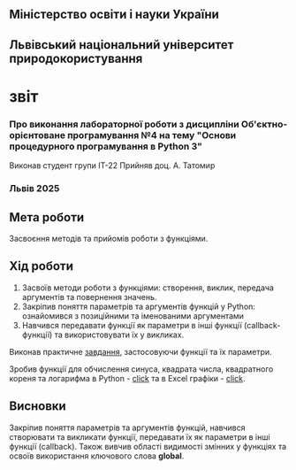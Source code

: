 ## Міністерство освіти і науки України

## Львівський національний університет природокористування
# звіт 
### Про виконання лабораторної роботи з дисципліни Об'єктно-орієнтоване програмування №4 на тему "Основи процедурного програмування в Python 3"
Виконав студент групи ІТ-22
Прийняв доц. А. Татомир
### Львів 2025

## Мета роботи
Засвоєння методів та прийомів роботи з функціями.

## Хід роботи
1. Засвоїв методи роботи з функціями: створення, виклик, передача аргументів та повернення значень.
2. Закріпив поняття параметрів та аргументів функцій у Python: ознайомився з позиційними та іменованими аргументами
3. Навчився передавати функції як параметри в інші функції (callback-функції) та використовувати їх у викликах.

Виконав практичне [завдання](lab-4-functions.py), застосовуючи функції та їх параметри.

Зробив функції для обчислення синуса, квадрата числа, квадратного кореня та логарифма в Python - [click](functions.py) та в Excel графіки - [click](functions.xlsx). 


## Висновки
Закріпив поняття параметрів та аргументів функцій, навчився створювати та викликати функції, передавати їх як параметри в інші функції (callback). Також вивчив області видимості змінних у функціях та освоїв використання ключового слова **global**.